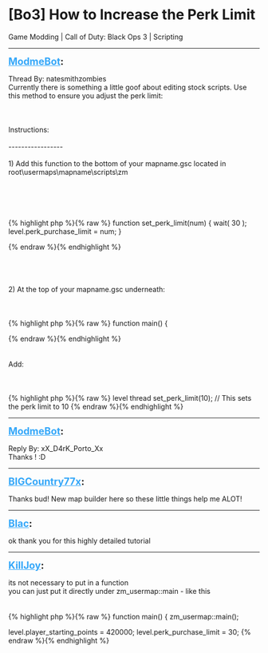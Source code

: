 # [Bo3] How to Increase the Perk Limit
Game Modding | Call of Duty: Black Ops 3 | Scripting

---
<strong style="font-size: 1.4em;"><span style="text-decoration: underline;text-decoration-color: #34a7f9;"><span style="color:#34a7f9;">ModmeBot</span></span>:</strong>

<p>Thread By: natesmithzombies<br />Currently there is something a little goof about editing stock scripts. Use this method to ensure you adjust the perk limit:<br /><br /><br /><br />Instructions:<br /><br />-----------------<br /><br />1) Add this function to the bottom of your mapname.gsc located in root\usermaps\mapname\scripts\zm <br /><br /><br /><br /><br /><br />{% highlight php %}{% raw %}
function set_perk_limit(num)
{
	wait( 30 ); 
	level.perk_purchase_limit = num;
}

{% endraw %}{% endhighlight %}
<br /><br /><br /><br /><br />2) At the top of your mapname.gsc underneath:<br /><br /><br /><br />{% highlight php %}{% raw %}
function main()
{


{% endraw %}{% endhighlight %}
<br /><br /><br />Add:<br /><br /><br /><br />{% highlight php %}{% raw %}
level thread set_perk_limit(10);  // This sets the perk limit to 10
{% endraw %}{% endhighlight %}
</p>

---
<strong style="font-size: 1.4em;"><span style="text-decoration: underline;text-decoration-color: #34a7f9;"><span style="color:#34a7f9;">ModmeBot</span></span>:</strong>

<p>Reply By: xX_D4rK_Porto_Xx<br />Thanks ! :D</p>

---
<strong style="font-size: 1.4em;"><span style="text-decoration: underline;text-decoration-color: #34a7f9;"><span style="color:#34a7f9;">BIGCountry77x</span></span>:</strong>

<p>Thanks bud! New map builder here so these little things help me ALOT!</p>

---
<strong style="font-size: 1.4em;"><span style="text-decoration: underline;text-decoration-color: #34a7f9;"><span style="color:#34a7f9;">Blac</span></span>:</strong>

<p>ok thank you for this highly detailed tutorial</p>

---
<strong style="font-size: 1.4em;"><span style="text-decoration: underline;text-decoration-color: #34a7f9;"><span style="color:#34a7f9;">KillJoy</span></span>:</strong>

<p>its not necessary to put in a function<br />you can just put it directly under zm_usermap::main -  like this<br /><br /><br />{% highlight php %}{% raw %}
function main()
{
    zm_usermap::main();

level.player_starting_points = 420000;
level.perk_purchase_limit = 30;
{% endraw %}{% endhighlight %}
</p>
